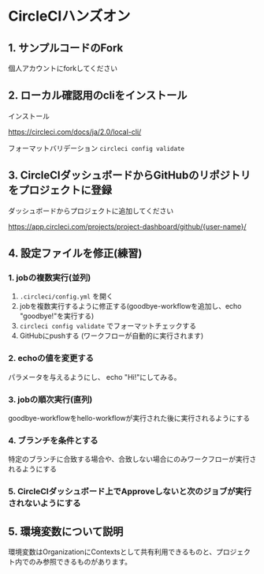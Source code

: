# CircleCIハンズオン

## 1. サンプルコードのFork
個人アカウントにforkしてください



## 2. ローカル確認用のcliをインストール
インストール

https://circleci.com/docs/ja/2.0/local-cli/

フォーマットバリデーション
`circleci config validate`




## 3. CircleCIダッシュボードからGitHubのリポジトリをプロジェクトに登録

ダッシュボードからプロジェクトに追加してください

https://app.circleci.com/projects/project-dashboard/github/{user-name}/




## 4. 設定ファイルを修正(練習)

### 1. jobの複数実行(並列)
1. `.circleci/config.yml` を開く
2. jobを複数実行するように修正する(goodbye-workflowを追加し、echo "goodbye!"を実行する)
3. `circleci config validate` でフォーマットチェックする
4. GitHubにpushする (ワークフローが自動的に実行されます)

### 2. echoの値を変更する

パラメータを与えるようにし、
echo "Hi!"にしてみる。

### 3. jobの順次実行(直列)

goodbye-workflowをhello-workflowが実行された後に実行されるようにする

### 4. ブランチを条件とする

特定のブランチに合致する場合や、合致しない場合にのみワークフローが実行されるようにする

### 5. CircleCIダッシュボード上でApproveしないと次のジョブが実行されないようにする



## 5. 環境変数について説明

環境変数はOrganizationにContextsとして共有利用できるものと、プロジェクト内でのみ参照できるものがあります。
